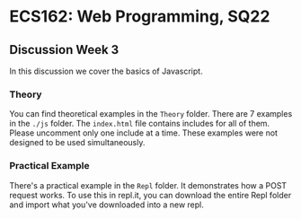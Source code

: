 # ECS162: Web Programming, SQ22
## Discussion Week 3

In this discussion we cover the basics of Javascript.

### Theory
You can find theoretical examples in the ```Theory``` folder.
There are 7 examples in the ```./js``` folder.
The ```index.html``` file contains includes for all of them.
Please uncomment only one include at a time. These examples were not designed to be used simultaneously.

### Practical Example
There's a practical example in the ```Repl``` folder.
It demonstrates how a POST request works. To use this in repl.it, you can download the entire Repl folder and import what you've downloaded into a new repl.

